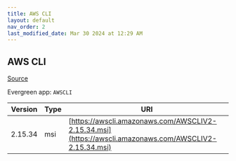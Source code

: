 ```yaml
---
title: AWS CLI
layout: default
nav_order: 2
last_modified_date: Mar 30 2024 at 12:29 AM
---
```


## AWS CLI

[Source](https://github.com/aws/aws-cli/)

Evergreen app: `AWSCLI`

| Version | Type | URI                                                                                                    |
| ------- | ---- | ------------------------------------------------------------------------------------------------------ |
| 2.15.34 | msi  | [https://awscli.amazonaws.com/AWSCLIV2-2.15.34.msi](https://awscli.amazonaws.com/AWSCLIV2-2.15.34.msi) |

